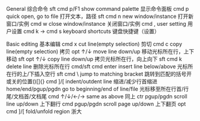 General 综合命令
sft cmd p/F1            show command palette        显示命令面板
cmd p                   quick open, go to file      打开文本，路径
sft cmd n               new window/instance         打开新窗口/实例
cmd w                   close window/instance       关闭窗口/实例
cmd ,                   user setting                用户设置
cmd k -> cmd s          keyboard shortcuts          键盘快捷键（设置）

Basic editing 基本编辑
cmd x                    cut line(empty selection)                剪切
cmd c                    copy line(empty selection)               拷贝
opt ↑/↓                  move line down/up                        移动光标所在行，上下移动
sft opt ↑/↓              copy line down/up                        拷贝光标所在行，向上向下
sft cmd k                delete line                              删除光标所在行
cmd/sft cmd enter        insert line below/above                  光标所在行的上/下插入空行
sft cmd \                jump to matching bracket                 跳转到匹配的括号开或关的位置()[]{}
cmd ]/[                  indent/outdent line                      缩进/减少行首缩进
home/end/pgup/pgdn       go to beginning/end of line/file         光标移至所在行首/行尾/文档首/文档尾
cmd ↑/↓/←/→              same as above                            同上
ctr pgup/pgdn            scroll line up/down                      上下翻行
cmd pgup/pgdn            scroll page up/down                      上下翻页
opt cmd ]/[              fold/unfold region                        浙大
